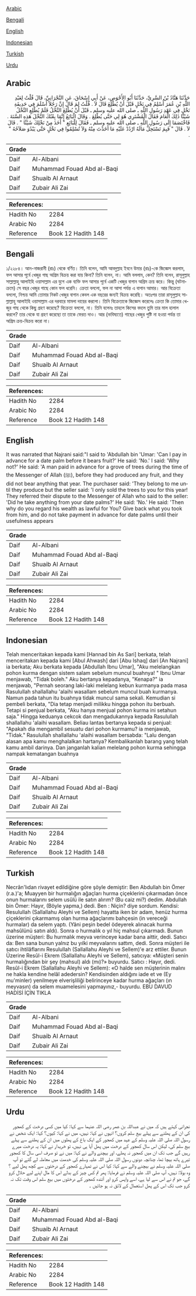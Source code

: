 [Arabic](#arabic)

[Bengali](#bengali)

[English](#english)

[Indonesian](#indonesian)

[Turkish](#turkish)

[Urdu](#urdu)

## Arabic


<div dir="rtl" lang="ar" style={{fontSize:'larger',backgroundColor:'#f8f9fa',padding:20}}>
حَدَّثَنَا هَنَّادُ بْنُ السَّرِيِّ، حَدَّثَنَا أَبُو الأَحْوَصِ، عَنْ أَبِي إِسْحَاقَ، عَنِ النَّجْرَانِيِّ، قَالَ قُلْتُ لِعَبْدِ اللَّهِ بْنِ عُمَرَ أُسْلِمُ فِي نَخْلٍ قَبْلَ أَنْ يُطْلِعَ قَالَ لاَ ‏.‏ قُلْتُ لِمَ قَالَ إِنَّ رَجُلاً أَسْلَمَ فِي حَدِيقَةِ نَخْلٍ فِي عَهْدِ رَسُولِ اللَّهِ ـ صلى الله عليه وسلم ـ قَبْلَ أَنْ يُطْلِعَ النَّخْلُ فَلَمْ يُطْلِعِ النَّخْلُ شَيْئًا ذَلِكَ الْعَامَ فَقَالَ الْمُشْتَرِي هُوَ لِي حَتَّى يُطْلِعَ ‏.‏ وَقَالَ الْبَائِعُ إِنَّمَا بِعْتُكَ النَّخْلَ هَذِهِ السَّنَةَ ‏.‏ فَاخْتَصَمَا إِلَى رَسُولِ اللَّهِ ـ صلى الله عليه وسلم ـ فَقَالَ لِلْبَائِعِ ‏"‏ أَخَذَ مِنْ نَخْلِكَ شَيْئًا ‏"‏ ‏.‏ قَالَ لاَ ‏.‏ قَالَ ‏"‏ فَبِمَ تَسْتَحِلُّ مَالَهُ ارْدُدْ عَلَيْهِ مَا أَخَذْتَ مِنْهُ وَلاَ تُسْلِمُوا فِي نَخْلٍ حَتَّى يَبْدُوَ صَلاَحُهُ ‏"‏ ‏.‏
</div>
<div style={{backgroundColor:'#f8f9fa',padding:20, marginBottom: 10}}><table> <thead> <tr> <th>Grade</th> <th></th> </tr> </thead> <tbody> <tr><td>Daif</td><td>Al-Albani</td></tr><tr><td>Daif</td><td>Muhammad Fouad Abd al-Baqi</td></tr><tr><td>Daif</td><td>Shuaib Al Arnaut</td></tr><tr><td>Daif</td><td>Zubair Ali Zai</td></tr></tbody></table><table> <thead> <tr> <th>References:</th> <th></th> </tr> </thead> <tbody><tr><td>Hadith No</td><td>2284</td></tr><tr><td>Arabic No</td><td>2284</td></tr><tr><td>Reference</td><td>Book 12 Hadith 148</td></tr></tbody></table></div>

## Bengali


<div dir="ltr" lang="bn" style={{fontSize:'larger',backgroundColor:'#f8f9fa',padding:20}}>
১/২২৮৪। আন-নাজরানী (রাঃ) থেকে বর্ণিত। তিনি বলেন, আমি আবদুল্লাহ ইবনে উমার (রাঃ)-কে জিজ্ঞেস করলাম, ফল আসার পূর্বে খেজুর গাছ অগ্রিম বিক্রয় করা যায় কিনা? তিনি বলেন, না। আমি বললাম, কেন? তিনি বলেন, রাসূলুল্লাহ সাল্লাল্লাহু আলাইহি ওয়াসাল্লাম এর যুগে এক ব্যক্তি ফল আসার পূর্বে একটি খেজুর বাগান অগ্রিম ক্রয় করে। কিন্তু (ঘটনাক্রমে) সে বছর খেজুর গাছে কোন ফল ধরেনি। ক্রেতা বললো, ফল না আসা পর্যন্ত এ বাগান আমার। আর বিক্রেতা বললো, নিশ্চয় আমি তোমার নিকট খেজুর বাগান কেবল এক বছরের জন্যই বিক্রয় করেছি। অতঃপর তারা রাসূলুল্লাহ সাল্লাল্লাহু আলাইহি ওয়াসাল্লাম এর দরবারে মামলা দায়ের করলো। তিনি বিক্রেতাকে জিজ্ঞেস করেলেঃ ক্রেতা কি তোমার খেজুর গাছ থেকে কিছু গ্রহণ করেছে? বিক্রেতা বললো, না। তিনি বলেনঃ তাহলে কিসের বদলে তুমি তার মাল হালাল করলে? তার থেকে যা গ্রহণ করেছো তা তাকে ফেরত দাও। আর (ভবিষ্যতে) গাছের খেজুর পুষ্টি না হওয়া পর্যন্ত তা অগ্রিম ক্রয়-বিক্রয় করো না।
</div>
<div style={{backgroundColor:'#f8f9fa',padding:20, marginBottom: 10}}><table> <thead> <tr> <th>Grade</th> <th></th> </tr> </thead> <tbody> <tr><td>Daif</td><td>Al-Albani</td></tr><tr><td>Daif</td><td>Muhammad Fouad Abd al-Baqi</td></tr><tr><td>Daif</td><td>Shuaib Al Arnaut</td></tr><tr><td>Daif</td><td>Zubair Ali Zai</td></tr></tbody></table><table> <thead> <tr> <th>References:</th> <th></th> </tr> </thead> <tbody><tr><td>Hadith No</td><td>2284</td></tr><tr><td>Arabic No</td><td>2284</td></tr><tr><td>Reference</td><td>Book 12 Hadith 148</td></tr></tbody></table></div>

## English


<div dir="ltr" lang="en" style={{fontSize:'larger',backgroundColor:'#f8f9fa',padding:20}}>
It was narrated that Najrani said:"I said to 'Abdullah bin 'Umar: 'Can I pay in advance for a date palm before it bears fruit?' He said: 'No.' I said: 'Why not?' He said: 'A man paid in advance for a grove of trees during the time of the Messenger of Allah (ﷺ), before they had produced any fruit, and they did not bear anything that year. The purchaser said: 'They belong to me until they produce but the seller said: 'I only sold the trees to you for this year! They referred their dispute to the Messenger of Allah who said to the seller: 'Did he take anything from your date palms?' He said: 'No.' He said: 'Then why do you regard his wealth as lawful for You? Give back what you took from him, and do not take payment in advance for date palms until their usefulness appears
</div>
<div style={{backgroundColor:'#f8f9fa',padding:20, marginBottom: 10}}><table> <thead> <tr> <th>Grade</th> <th></th> </tr> </thead> <tbody> <tr><td>Daif</td><td>Al-Albani</td></tr><tr><td>Daif</td><td>Muhammad Fouad Abd al-Baqi</td></tr><tr><td>Daif</td><td>Shuaib Al Arnaut</td></tr><tr><td>Daif</td><td>Zubair Ali Zai</td></tr></tbody></table><table> <thead> <tr> <th>References:</th> <th></th> </tr> </thead> <tbody><tr><td>Hadith No</td><td>2284</td></tr><tr><td>Arabic No</td><td>2284</td></tr><tr><td>Reference</td><td>Book 12 Hadith 148</td></tr></tbody></table></div>

## Indonesian


<div dir="ltr" lang="id" style={{fontSize:'larger',backgroundColor:'#f8f9fa',padding:20}}>
Telah menceritakan kepada kami [Hannad bin As Sari] berkata, telah menceritakan kepada kami [Abul Ahwash] dari [Abu Ishaq] dari [An Najrani] ia berkata; Aku berkata kepada [Abdullah Ibnu Umar], "Aku melelangkan pohon kurma dengan sistem salam sebelum muncul buahnya! " Ibnu Umar menjawab, "Tidak boleh." Aku bertanya kepadanya, "Kenapa?" ia menjawab, "Pernah seorang laki-laki melelang kebun kurmanya pada masa Rasulullah shallallahu 'alaihi wasallam sebelum muncul buah kurmanya. Namun pada tahun itu buahnya tidak muncul sama sekali. Kemudian si pembeli berkata, "Dia tetap menjadi milikku hingga pohon itu berbuah. Tetapi si penjual berkata, "Aku hanya menjual pohon kurma ini setahun saja." Hingga keduanya cekcok dan mengadukannya kepada Rasulullah shallallahu 'alaihi wasallam. Beliau lantas bertanya kepada si penjual: "Apakah dia mengambil sesuatu dari pohon kurmamu? ia menjawab, "Tidak." Rasulullah shallallahu 'alaihi wasallam bersabda: "Lalu dengan alasan apa kamu menghalalkan hartanya? Kembalikanlah barang yang telah kamu ambil darinya. Dan janganlah kalian melelang pohon kurma sehingga nampak kematangan buahnya
</div>
<div style={{backgroundColor:'#f8f9fa',padding:20, marginBottom: 10}}><table> <thead> <tr> <th>Grade</th> <th></th> </tr> </thead> <tbody> <tr><td>Daif</td><td>Al-Albani</td></tr><tr><td>Daif</td><td>Muhammad Fouad Abd al-Baqi</td></tr><tr><td>Daif</td><td>Shuaib Al Arnaut</td></tr><tr><td>Daif</td><td>Zubair Ali Zai</td></tr></tbody></table><table> <thead> <tr> <th>References:</th> <th></th> </tr> </thead> <tbody><tr><td>Hadith No</td><td>2284</td></tr><tr><td>Arabic No</td><td>2284</td></tr><tr><td>Reference</td><td>Book 12 Hadith 148</td></tr></tbody></table></div>

## Turkish


<div dir="ltr" lang="tr" style={{fontSize:'larger',backgroundColor:'#f8f9fa',padding:20}}>
Necrân'lıdan rivayet edildiğine göre şöyle demiştir: Ben Abdullah bin Ömer (r.a.)'a; Muayyen bir hurmalığın ağaçları hurma çiçeklerini çıkarmadan önce onun hurmalarını selem usûlü ile satın alırım? (Bu caiz mi?) dedim. Abdullah bin Ömer: Hayır, (Böyle yapma,) dedi. Ben : Niçin? diye sordum. Kendisi: Resulullah (Sallallahu Aleyhi ve Sellem) hayatta iken bir adam, henüz hurma çiçeklerini çıkarmamış olan hurma ağaçlarımı bahçesin (in vereceği hurmalar) da selem yaptı. (Yâni peşin bedel ödeyerek alınacak hurma mahsûlünü satın aldı). Sonra o hurmalık o yıl hiç mahsul çıkarmadı. Bunun üzerine müşteri: Bu hurmalık meyva verinceye kadar bana aittir, dedi. Satıcı da: Ben sana bunun yalnız bu yılki meyvalarını sattım, dedi. Sonra müşteri ile satıcı ihtilâflarını Resulullah (Sallallahu Aleyhi ve Sellem)'e arz ettiler. Bunun Üzerine Resûl-i Ekrem (Sallallahu Aleyhi ve Sellem), satıcıya: «Müşteri senin hurmalığından bir şey (mahsul) aldı (mı)?» buyurdu. Satıcı : Hayır, dedi. Resûl-i Ekrem (Sallallahu Aleyhi ve Sellem): «O halde sen müşterinin malını ne hakla kendine helâl adedersin? Kendisinden aldığını iade et ve (Ey mu'minler) yenilmeye elverişliliği belirinceye kadar hurma ağaçları (ın meyvasın) da selem muamelesini yapmayınız,- buyurdu. EBU DAVUD HADİSİ İÇİN TIKLA
</div>
<div style={{backgroundColor:'#f8f9fa',padding:20, marginBottom: 10}}><table> <thead> <tr> <th>Grade</th> <th></th> </tr> </thead> <tbody> <tr><td>Daif</td><td>Al-Albani</td></tr><tr><td>Daif</td><td>Muhammad Fouad Abd al-Baqi</td></tr><tr><td>Daif</td><td>Shuaib Al Arnaut</td></tr><tr><td>Daif</td><td>Zubair Ali Zai</td></tr></tbody></table><table> <thead> <tr> <th>References:</th> <th></th> </tr> </thead> <tbody><tr><td>Hadith No</td><td>2284</td></tr><tr><td>Arabic No</td><td>2284</td></tr><tr><td>Reference</td><td>Book 12 Hadith 148</td></tr></tbody></table></div>

## Urdu


<div dir="rtl" lang="ur" style={{fontSize:'larger',backgroundColor:'#f8f9fa',padding:20}}>
نجرانی کہتے ہیں کہ میں نے عبداللہ بن عمر رضی اللہ عنہما سے کہا: کیا میں کسی درخت کے کھجور کی ان کے پھلنے سے پہلے بیع سلم کروں؟ انہوں نے کہا: نہیں، میں نے کہا: کیوں؟ کہا: ایک شخص نے رسول اللہ صلی اللہ علیہ وسلم کے عہد میں کھجور کے ایک باغ کے پھلوں میں ان کے پھلنے سے پہلے بیع سلم کی، لیکن اس سال کھجور کے درخت میں پھل آیا ہی نہیں، تو خریدار نے کہا: یہ درخت میرے رہیں گے جب تک ان میں کھجور نہ پھلے، اور بیچنے والے نے کہا: میں نے تو صرف اسی سال کا کھجور تیرے ہاتھ بیچا تھا، چنانچہ دونوں رسول اللہ صلی اللہ علیہ وسلم کی خدمت میں معاملہ لے گئے تو آپ صلی اللہ علیہ وسلم نے بیچنے والے سے کہا: کیا اس نے تمہارے کھجور کے درختوں سے کچھ پھل لیے ؟ وہ بولا: نہیں، آپ صلی اللہ علیہ وسلم نے فرمایا: پھر تم کس چیز کے بدلے اس کا مال اپنے لیے حلال کرو گے، جو تم نے اس سے لیا ہے، اسے واپس کرو اور آئندہ کھجور کے درختوں میں بیع سلم اس وقت تک نہ کرو جب تک اس کے پھل استعمال کے لائق نہ ہو جائیں ۔
</div>
<div style={{backgroundColor:'#f8f9fa',padding:20, marginBottom: 10}}><table> <thead> <tr> <th>Grade</th> <th></th> </tr> </thead> <tbody> <tr><td>Daif</td><td>Al-Albani</td></tr><tr><td>Daif</td><td>Muhammad Fouad Abd al-Baqi</td></tr><tr><td>Daif</td><td>Shuaib Al Arnaut</td></tr><tr><td>Daif</td><td>Zubair Ali Zai</td></tr></tbody></table><table> <thead> <tr> <th>References:</th> <th></th> </tr> </thead> <tbody><tr><td>Hadith No</td><td>2284</td></tr><tr><td>Arabic No</td><td>2284</td></tr><tr><td>Reference</td><td>Book 12 Hadith 148</td></tr></tbody></table></div>